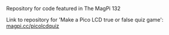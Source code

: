 Repository for code featured in The MagPi 132

Link to repository for 'Make a Pico LCD true or false quiz game': [magpi.cc/picolcdquiz](https://magpi.cc/picolcdquiz) 